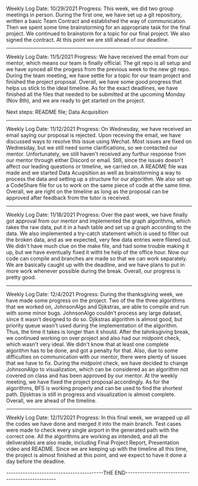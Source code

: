 Weekly Log 
Date: 10/29/2021
Progress:
	This week, we did two group meetings in person. During the first one, we have set up a git repository, written a basic Team Contract and established the way of communication. Then we spent some time brainstorming for an appropriate task for the final project. 
	We continued to brainstorm for a topic for our final project. We also signed the contract. At this point we are still ahead of our deadline. 


------------------------------------------------------------------------------------------------


Weekly Log 
Date: 11/5/2021
Progress: We have received the email from our mentor, which means our team is finally official. The git repo is all setup and we have synced all the progess from the previous week to the new git repo. During the team meeting, we have settle for a topic for our team project and finished the project proposal. Overall, we have some good progress that helps us stick to the ideal timeline. As for the exact deadlines, we have finished all the files that needed to be submitted at the upcoming Monday (Nov 8th), and we are ready to get started on the project.

Next steps: README file; Data Acquisition


------------------------------------------------------------------------------------------------


Weekly Log 
Date: 11/12/2021
Progress: On Wednesday, we have received an email saying our proposal is rejected. Upon receving the email, we have discussed ways to resolve this issue using Wechat. Most issues are fixed on Wednesday, but we still need some clarifications, so we contacted our mentor. Unfortunately, we still haven't received any furthur response from our mentor through either Discord or email. Still, since the issues doesn't affect our leading questions or timeline, we carried on. A README file was made and we started Data Acuqisition as well as brainstorming a way to process the data and setting up a structure for our algorithm. We also set up a CodeShare file for us to work on the same piece of code at the same time. Overall, we are right on the timeline as long as the proposal can be approved after feedback from the tutor is received.



------------------------------------------------------------------------------------------------


Weekly Log 
Date: 11/18/2021
Progress: Over the past week, we have finally got approval from our mentor and implemented the graph algorithms, which takes the raw data, put it in a hash table and set up a graph according to the data. We also implemented a try-catch statement which is used to filter out the broken data, and as we expected, very few data entries were filered out. We didn't have much clue on the make file, and had some trouble making it up, but we have eventually fixed it witht he help of the office hour. Now our code can compile and branches are made so that we can work separately. We are basically caught up with the deadline, and we have plans to put in more work whenever possible during the break. Overall, our progress is pretty good. 




------------------------------------------------------------------------------------------------



Weekly Log 
Date: 12/4/2021
Progress: During the thanksgiving week, we have made some progress on the project. Two of the the three algorithms that we worked on, JohnsonAlgo and Djikstras, are able to compile and run with some minor bugs. JohnsonAlgo couldn't process any large dataset, since it wasn't designed to do so. Djikstras algorithm is almost good, but priority queue wasn't used during the implementation of the algorithm. Thus, the time it takes is longer than it should. After the tahnksgiving break, we continued working on over project and also had our midpoint check, which wasn't very ideal. We didn't know that at least one complete algorithm has to be done, and got a penalty for that. Also, due to some difficulties on communication with our mentor, there were plenty of issues that we have to fix. During the midpoint check, we have decided to change JohnsonAlgo to visualization, which can be considered as an algorithm not covered on class and has been approved by our mentor. At 
the weekly meeting, we have fixed the project proposal accordingly. As for the algorithms, BFS is working properly and can be used to find the shortest path. Djisktras is still in progress and visualization is almost complete. Overall, we are ahead of the timeline.





------------------------------------------------------------------------------------------------




Weekly Log 
Date: 12/11/2021
Progress: In this final week, we wrapped up all the codes we have done and merged it into the main branch. Test cases were made to check every single airport in the generated path with the correct one. All the algorithms are working as intended, and all the deliverables are also made, including Final Project Report, Presentation video and README. Since we are keeping up with the timeline all this time, the project is almost finished at this point, and we expect to have it done a day before the deadline.


-----------------------------------------THE END------------------------------------------------

